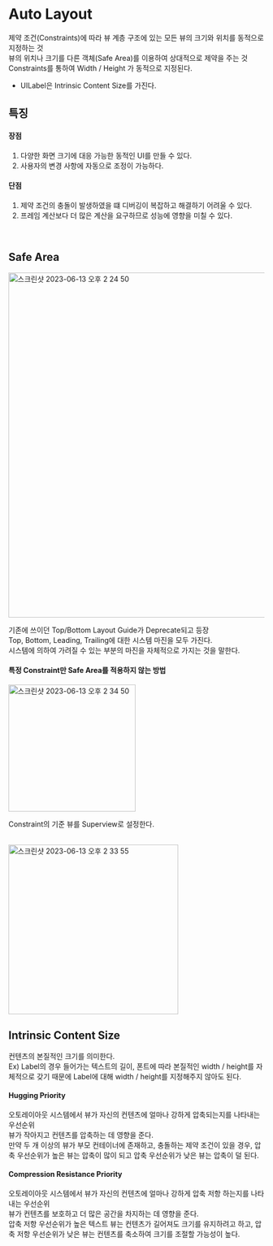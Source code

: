 # Auto Layout

제약 조건(Constraints)에 따라 뷰 계층 구조에 있는 모든 뷰의 크기와 위치를 동적으로 지정하는 것<br>
뷰의 위치나 크기를 다른 객체(Safe Area)를 이용하여 상대적으로 제약을 주는 것<br>
Constraints를 통하여 Width / Height 가 동적으로 지정된다.<br>
* UILabel은 Intrinsic Content Size를 가진다.

## 특징

#### 장점
1. 다양한 화면 크기에 대응 가능한 동적인 UI를 만들 수 있다.<br>
2. 사용자의 변경 사항에 자동으로 조정이 가능하다.<br>

#### 단점
1. 제약 조건의 충돌이 발생하였을 떄 디버깅이 복잡하고 해결하기 어려울 수 있다. <br>
2. 프레임 계산보다 더 많은 계산을 요구하므로 성능에 영향을 미칠 수 있다.<br>

<br>

## Safe Area

<img width="679" alt="스크린샷 2023-06-13 오후 2 24 50" src="https://github.com/LURKS02/objectiveCPractice/assets/63408930/b2b8eb3d-eae6-4d59-b824-052ab3f1eef2">

기존에 쓰이던 Top/Bottom Layout Guide가 Deprecate되고 등장<br>
Top, Bottom, Leading, Trailing에 대한 시스템 마진을 모두 가진다.<br>
시스템에 의하여 가려질 수 있는 부분의 마진을 자체적으로 가지는 것을 말한다.<br>

#### 특정 Constraint만 Safe Area를 적용하지 않는 방법
<img width="250" alt="스크린샷 2023-06-13 오후 2 34 50" src="https://github.com/LURKS02/objectiveCPractice/assets/63408930/ba9d88d8-4d1d-4ed4-8d73-62f6e164b1d5">

Constraint의 기준 뷰를 Superview로 설정한다.

<br>

<img width="334" alt="스크린샷 2023-06-13 오후 2 33 55" src="https://github.com/LURKS02/objectiveCPractice/assets/63408930/2631a2d2-8b75-441a-9ae3-f8114dc0863b">


<br>

## Intrinsic Content Size
컨텐츠의 본질적인 크기를 의미한다.<br>
Ex) Label의 경우 들어가는 텍스트의 길이, 폰트에 따라 본질적인 width / height를 자체적으로 갖기 때문에 Label에 대해 width / height를 지정해주지 않아도 된다.<br>

#### Hugging Priority
오토레이아웃 시스템에서 뷰가 자신의 컨텐츠에 얼마나 강하게 압축되는지를 나타내는 우선순위<br>
뷰가 작아지고 컨텐츠를 압축하는 데 영향을 준다.<br>
만약 두 개 이상의 뷰가 부모 컨테이너에 존재하고, 충돌하는 제약 조건이 있을 경우, 압축 우선순위가 높은 뷰는 압축이 많이 되고 압축 우선순위가 낮은 뷰는 압축이 덜 된다.<br>

#### Compression Resistance Priority
오토레이아웃 시스템에서 뷰가 자신의 컨텐츠에 얼마나 강하게 압축 저항 하는지를 나타내는 우선순위<br>
뷰가 컨텐츠를 보호하고 더 많은 공간을 차지하는 데 영향을 준다.<br>
압축 저항 우선순위가 높은 텍스트 뷰는 컨텐츠가 길어져도 크기를 유지하려고 하고, 압축 저항 우선순위가 낮은 뷰는 컨텐츠를 축소하여 크기를 조절할 가능성이 높다.<br>

